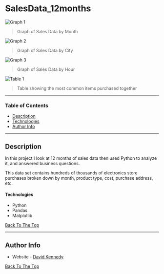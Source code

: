 # SalesData_12months



![Graph 1](https://github.com/dekennedy/12mSalesdata/blob/master/Graph%201.PNG)
> Graph of Sales Data by Month



![Graph 2](https://github.com/dekennedy/12mSalesdata/blob/master/Graph%202.PNG)
> Graph of Sales Data by City



![Graph 3](https://github.com/dekennedy/12mSalesdata/blob/master/Graph%203.PNG)
> Graph of Sales Data by Hour



![Table 1](https://github.com/dekennedy/12mSalesdata/blob/master/Table%201.PNG)
> Table showing the most common items purchased together


---

### Table of Contents

- [Description](#description)
- [Technologies](#Technologies)
- [Author Info](#author-info)

---

## Description

In this project I look at 12 months of sales data then used Python to analyze it, and answered business questions. 

This data set contains hundreds of thousands of electronics store purchases broken down by month, product type, cost, purchase address, etc. 

#### Technologies

- Python
- Pandas
- Matplotlib

[Back To The Top](#SalesData_12months)

---

## Author Info

- Website - [David Kennedy](https://linkedin.com/in/david-e-kennedy)

[Back To The Top](#SalesData_12months)

